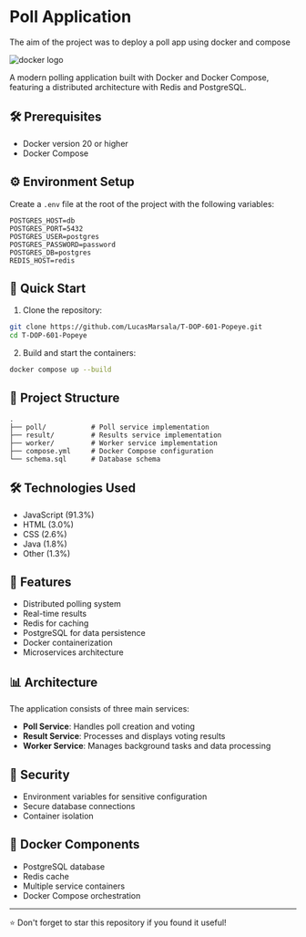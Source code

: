 # Poll Application

The aim of the project was to deploy a poll app using docker and compose

![docker logo](https://d1.awsstatic.com/acs/characters/Logos/Docker-Logo_Horizontel_279x131.b8a5c41e56b77706656d61080f6a0217a3ba356d.png)

A modern polling application built with Docker and Docker Compose, featuring a distributed architecture with Redis and PostgreSQL.

## 🛠️ Prerequisites

- Docker version 20 or higher
- Docker Compose

## ⚙️ Environment Setup

Create a `.env` file at the root of the project with the following variables:

```env
POSTGRES_HOST=db
POSTGRES_PORT=5432
POSTGRES_USER=postgres
POSTGRES_PASSWORD=password
POSTGRES_DB=postgres
REDIS_HOST=redis
```

## 🚀 Quick Start

1. Clone the repository:
```bash
git clone https://github.com/LucasMarsala/T-DOP-601-Popeye.git
cd T-DOP-601-Popeye
```

2. Build and start the containers:
```bash
docker compose up --build
```

## 📁 Project Structure

```
.
├── poll/           # Poll service implementation
├── result/         # Results service implementation
├── worker/         # Worker service implementation
├── compose.yml     # Docker Compose configuration
└── schema.sql      # Database schema
```

## 🛠️ Technologies Used

- JavaScript (91.3%)
- HTML (3.0%)
- CSS (2.6%)
- Java (1.8%)
- Other (1.3%)

## 🔧 Features

- Distributed polling system
- Real-time results
- Redis for caching
- PostgreSQL for data persistence
- Docker containerization
- Microservices architecture

## 📊 Architecture

The application consists of three main services:
- **Poll Service**: Handles poll creation and voting
- **Result Service**: Processes and displays voting results
- **Worker Service**: Manages background tasks and data processing

## 🔐 Security

- Environment variables for sensitive configuration
- Secure database connections
- Container isolation

## 🐳 Docker Components

- PostgreSQL database
- Redis cache
- Multiple service containers
- Docker Compose orchestration

---
⭐ Don't forget to star this repository if you found it useful!
